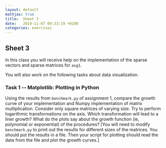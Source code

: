 ```yaml
---
layout: default
mathjax: true
title:  Sheet 3
date:   2019-11-07 09:33:19 +0100
categories: exercises 
---
```


## Sheet 3

In this class you will receive help on the implementation of the
sparse vectors and sparse matrices for `asg1`. 

You will also work on the following tasks about data visualization.



### Task 1 -- Matplotlib: Plotting in Python

Using the results from `benchmark.py` of assignment 1, compare the
growth curve of your implementation and Numpy implementation of matrix
multiplication. Consider only square matrices of varying size. Try to
perform logarithmic transformations on the axis. Which transformation
will lead to a liner growth? What do the plots say about the growth function
(ie, polynomial or exponential) of the procedures?
[You will need to modify `benchmark.py` to print out the results for different sizes of the matrices. You should put the results in a file. Then your script for plotting should read the data from the file and plot the growth curves.]


